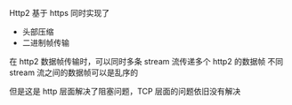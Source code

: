 Http2 基于 https
同时实现了

- 头部压缩
- 二进制帧传输

在 http2 数据帧传输时，可以同时多条 stream 流传递多个 http2 的数据帧
不同 stream 流之间的数据帧可以是乱序的

但是这是 http 层面解决了阻塞问题，TCP 层面的问题依旧没有解决
